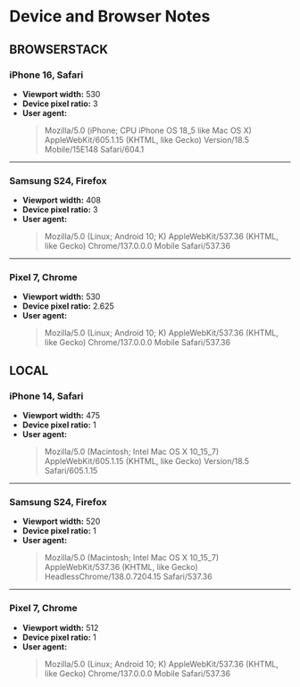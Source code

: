 # Device and Browser Notes

## BROWSERSTACK

### iPhone 16, Safari

- **Viewport width:** 530
- **Device pixel ratio:** 3
- **User agent:**
  > Mozilla/5.0 (iPhone; CPU iPhone OS 18_5 like Mac OS X) AppleWebKit/605.1.15 (KHTML, like Gecko) Version/18.5 Mobile/15E148 Safari/604.1

---

### Samsung S24, Firefox

- **Viewport width:** 408
- **Device pixel ratio:** 3
- **User agent:**
  > Mozilla/5.0 (Linux; Android 10; K) AppleWebKit/537.36 (KHTML, like Gecko) Chrome/137.0.0.0 Mobile Safari/537.36

---

### Pixel 7, Chrome

- **Viewport width:** 530
- **Device pixel ratio:** 2.625
- **User agent:**
  > Mozilla/5.0 (Linux; Android 10; K) AppleWebKit/537.36 (KHTML, like Gecko) Chrome/137.0.0.0 Mobile Safari/537.36

## LOCAL

### iPhone 14, Safari

- **Viewport width:** 475
- **Device pixel ratio:** 1
- **User agent:**
  > Mozilla/5.0 (Macintosh; Intel Mac OS X 10_15_7) AppleWebKit/605.1.15 (KHTML, like Gecko) Version/18.5 Safari/605.1.15

---

### Samsung S24, Firefox

- **Viewport width:** 520
- **Device pixel ratio:** 1
- **User agent:**
  > Mozilla/5.0 (Macintosh; Intel Mac OS X 10_15_7) AppleWebKit/537.36 (KHTML, like Gecko) HeadlessChrome/138.0.7204.15 Safari/537.36

---

### Pixel 7, Chrome

- **Viewport width:** 512
- **Device pixel ratio:** 1
- **User agent:**
  > Mozilla/5.0 (Linux; Android 10; K) AppleWebKit/537.36 (KHTML, like Gecko) Chrome/137.0.0.0 Mobile Safari/537.36
